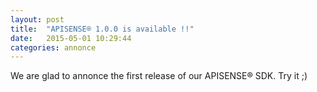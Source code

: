 ```yaml
---
layout: post
title:  "APISENSE® 1.0.0 is available !!"
date:   2015-05-01 10:29:44
categories: annonce
---
```


We are glad to annonce the first release of our APISENSE® SDK. Try it ;)